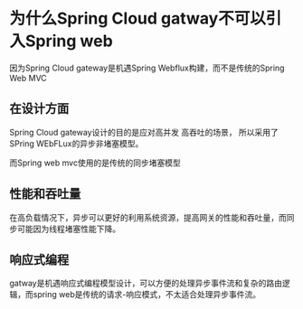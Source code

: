 # 为什么Spring Cloud gatway不可以引入Spring web

因为Spring Cloud gateway是机遇Spring Webflux构建，而不是传统的Spring Web MVC

## 在设计方面

Spring Cloud gateway设计的目的是应对高并发 高吞吐的场景， 所以采用了SPring WEbFLux的异步非堵塞模型。

而Spring web mvc使用的是传统的同步堵塞模型

## 性能和吞吐量

在高负载情况下，异步可以更好的利用系统资源，提高网关的性能和吞吐量，而同步可能因为线程堵塞性能下降。

## 响应式编程

gatway是机遇响应式编程模型设计，可以方便的处理异步事件流和复杂的路由逻辑，而spring web是传统的请求-响应模式，不太适合处理异步事件流。